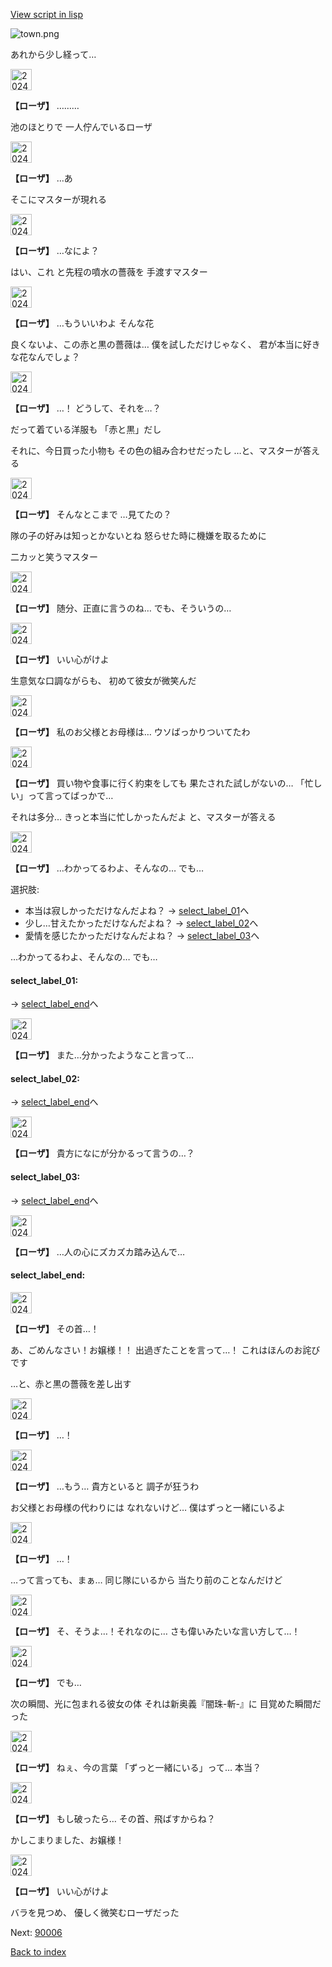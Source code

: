 [View script in lisp](../scripts/20241203.txt)

![town.png](../images/backgrounds/town.png)

あれから少し経って…

<img src="../images/units/202411.png" alt="202411.png" height="34"/>

**【ローザ】**
………

池のほとりで
一人佇んでいるローザ

<img src="../images/units/202411.png" alt="202411.png" height="34"/>

**【ローザ】**
…あ

そこにマスターが現れる

<img src="../images/units/202411.png" alt="202411.png" height="34"/>

**【ローザ】**
…なによ？

はい、これ
と先程の噴水の薔薇を
手渡すマスター

<img src="../images/units/202411.png" alt="202411.png" height="34"/>

**【ローザ】**
…もういいわよ
そんな花

良くないよ、この赤と黒の薔薇は…
僕を試しただけじゃなく、
君が本当に好きな花なんでしょ？

<img src="../images/units/202411.png" alt="202411.png" height="34"/>

**【ローザ】**
…！
どうして、それを…？

だって着ている洋服も
「赤と黒」だし

それに、今日買った小物も
その色の組み合わせだったし
…と、マスターが答える

<img src="../images/units/202411.png" alt="202411.png" height="34"/>

**【ローザ】**
そんなとこまで
…見てたの？

隊の子の好みは知っとかないとね
怒らせた時に機嫌を取るために

二カッと笑うマスター

<img src="../images/units/202411.png" alt="202411.png" height="34"/>

**【ローザ】**
随分、正直に言うのね…
でも、そういうの…

<img src="../images/units/202411.png" alt="202411.png" height="34"/>

**【ローザ】**
いい心がけよ

生意気な口調ながらも、
初めて彼女が微笑んだ

<img src="../images/units/202411.png" alt="202411.png" height="34"/>

**【ローザ】**
私のお父様とお母様は…
ウソばっかりついてたわ

<img src="../images/units/202411.png" alt="202411.png" height="34"/>

**【ローザ】**
買い物や食事に行く約束をしても
果たされた試しがないの…
「忙しい」って言ってばっかで…

それは多分…
きっと本当に忙しかったんだよ
と、マスターが答える

<img src="../images/units/202411.png" alt="202411.png" height="34"/>

**【ローザ】**
…わかってるわよ、そんなの…
でも…

選択肢:
- 本当は寂しかっただけなんだよね？ → [select_label_01](#select_label_01)へ
- 少し…甘えたかっただけなんだよね？ → [select_label_02](#select_label_02)へ
- 愛情を感じたかっただけなんだよね？ → [select_label_03](#select_label_03)へ

…わかってるわよ、そんなの…
でも…

#### select_label_01:
 → [select_label_end](#select_label_end)へ

<img src="../images/units/202411.png" alt="202411.png" height="34"/>

**【ローザ】**
また…分かったようなこと言って…

#### select_label_02:
 → [select_label_end](#select_label_end)へ

<img src="../images/units/202411.png" alt="202411.png" height="34"/>

**【ローザ】**
貴方になにが分かるって言うの…？

#### select_label_03:
 → [select_label_end](#select_label_end)へ

<img src="../images/units/202411.png" alt="202411.png" height="34"/>

**【ローザ】**
…人の心にズカズカ踏み込んで…

#### select_label_end:

<img src="../images/units/202411.png" alt="202411.png" height="34"/>

**【ローザ】**
その首…！

あ、ごめんなさい！お嬢様！！
出過ぎたことを言って…！
これはほんのお詫びです

…と、赤と黒の薔薇を差し出す

<img src="../images/units/202411.png" alt="202411.png" height="34"/>

**【ローザ】**
…！

<img src="../images/units/202411.png" alt="202411.png" height="34"/>

**【ローザ】**
…もう…
貴方といると
調子が狂うわ

お父様とお母様の代わりには
なれないけど…
僕はずっと一緒にいるよ

<img src="../images/units/202411.png" alt="202411.png" height="34"/>

**【ローザ】**
…！

…って言っても、まぁ…
同じ隊にいるから
当たり前のことなんだけど

<img src="../images/units/202411.png" alt="202411.png" height="34"/>

**【ローザ】**
そ、そうよ…！それなのに…
さも偉いみたいな言い方して…！

<img src="../images/units/202411.png" alt="202411.png" height="34"/>

**【ローザ】**
でも…

次の瞬間、光に包まれる彼女の体
それは新奥義『闇珠-斬-』に
目覚めた瞬間だった

<img src="../images/units/202411.png" alt="202411.png" height="34"/>

**【ローザ】**
ねぇ、今の言葉
「ずっと一緒にいる」って…
本当？

<img src="../images/units/202411.png" alt="202411.png" height="34"/>

**【ローザ】**
もし破ったら…
その首、飛ばすからね？

かしこまりました、お嬢様！

<img src="../images/units/202411.png" alt="202411.png" height="34"/>

**【ローザ】**
いい心がけよ

バラを見つめ、
優しく微笑むローザだった


Next: [90006](90006.md)

[Back to index](index.md)
